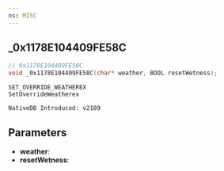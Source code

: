 ```yaml
---
ns: MISC
---
```

## _0x1178E104409FE58C

```c
// 0x1178E104409FE58C
void _0x1178E104409FE58C(char* weather, BOOL resetWetness);
```

```
SET_OVERRIDE_WEATHEREX
SetOverrideWeatherex

NativeDB Introduced: v2189
```

## Parameters
* **weather**:
* **resetWetness**:
